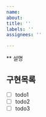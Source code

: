 ```yaml
---
name: 
about: 
title: ''
labels: ''
assignees: ''

---
```


** 설명

## 구현목록
- [ ] todo1
- [ ] todo2
- [ ] todo3
